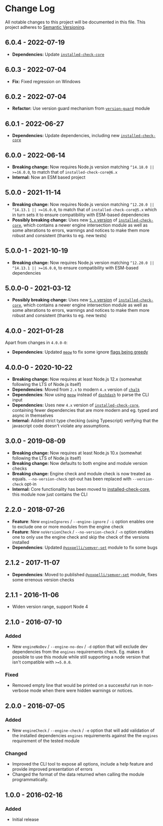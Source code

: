 # Change Log

All notable changes to this project will be documented in this file.
This project adheres to [Semantic Versioning](http://semver.org/).

## 6.0.4 - 2022-07-19

* **Dependencies:** Update [`installed-check-core`](https://github.com/voxpelli/node-installed-check-core)

## 6.0.3 - 2022-07-04

* **Fix:** Fixed regression on Windows

## 6.0.2 - 2022-07-04

* **Refactor:** Use version guard mechanism from [`version-guard`](https://github.com/voxpelli/version-guard) module

## 6.0.1 - 2022-06-27

* **Dependencies:** Update dependencies, including new [`installed-check-core`](https://github.com/voxpelli/node-installed-check-core)

## 6.0.0 - 2022-06-14

* **Breaking change:** Now requires Node.js version matching `^14.18.0 || >=16.0.0`, to match that of `installed-check-core@6.x`
* **Internal:** Now an ESM based project

## 5.0.0 - 2021-11-14

* **Breaking change:** Now requires Node.js version matching `^12.20.0 || ^14.13.1 || >=16.0.0`, to match that of `installed-check-core@5.x` which in turn sets it to ensure compatibility with ESM-based dependencies
* **Possibly breaking change:** Uses new [`5.x` version](https://github.com/voxpelli/node-installed-check-core/releases/tag/v5.0.0) of [`installed-check-core`](https://github.com/voxpelli/node-installed-check-core), which contains a newer engine intersection module as well as some alterations to errors, warnings and notices to make them more robust and consistent (thanks to eg. new tests)

## 5.0.0-1 - 2021-10-19

* **Breaking change:** Now requires Node.js version matching `^12.20.0 || ^14.13.1 || >=16.0.0`, to ensure compatibility with ESM-based dependencies

## 5.0.0-0 - 2021-03-12

* **Possibly breaking change:** Uses new [`5.x` version](https://github.com/voxpelli/node-installed-check-core/releases/tag/v5.0.0-0) of [`installed-check-core`](https://github.com/voxpelli/node-installed-check-core), which contains a newer engine intersection module as well as some alterations to errors, warnings and notices to make them more robust and consistent (thanks to eg. new tests)

## 4.0.0 - 2021-01-28

Apart from changes in `4.0.0-0`:

* **Dependencies**: Updated [`meow`](https://www.npmjs.com/package/meow) to fix some ignore [flags being greedy](https://github.com/sindresorhus/meow/pull/162)

## 4.0.0-0 - 2020-10-22

* **Breaking change:** Now requires at least Node.js 12.x (somewhat following the LTS of Node.js itself)
* **Dependencies**: Moved from `2.x` to modern `4.x` version of [`chalk`](https://www.npmjs.com/package/chalk)
* **Dependencies**: Now using [`meow`](https://www.npmjs.com/package/meow) instead of [`dashdash`](https://www.npmjs.com/package/dashdash) to parse the CLI input
* **Dependencies:** Uses new `4.x` version of [`installed-check-core`](https://github.com/voxpelli/node-installed-check-core), containing fewer dependencies that are more modern and eg. typed and async in themselves
* **Internal:**  Added strict type checking (using Typescript) verifying that the javascript code doesn't violate any assumptions.

## 3.0.0 - 2019-08-09

* **Breaking change:** Now requires at least Node.js 10.x (somewhat following the LTS of Node.js itself)
* **Breaking change:** Now defaults to both engine and module version checks
* **Breaking change:** Engine check and module check is now treated as equals. `--no-version-check` opt-out has been replaced with `--version-check` opt-in
* **Internal:** Core functionality has been moved to [installed-check-core](https://github.com/voxpelli/node-installed-check-core), this module now just contains the CLI

## 2.2.0 - 2018-07-26

* **Feature**: New `engineIgnores` / `--engine-ignore` / `-i` option enables one to exclude one or more modules from the engine check
* **Feature**: New `noVersionCheck` / `--no-version-check` / `-n` option enables one to only use the engine check and skip the check of the versions installed
* **Dependencies**: Updated [`@voxpelli/semver-set`](https://www.npmjs.com/package/@voxpelli/semver-set) module to fix some bugs

## 2.1.2 - 2017-11-07

* **Dependencies**: Moved to published [`@voxpelli/semver-set`](https://www.npmjs.com/package/@voxpelli/semver-set) module, fixes some errenous version checks

## 2.1.1 - 2016-11-06

* Widen version range, support Node 4

## 2.1.0 - 2016-07-10

### Added
- New `engineNoDev` / `--engine-no-dev` / `-d` option that will exclude dev dependencies from the `engines` requirements check. Eg. makes it possible to use this module while still supporting a node version that isn't compatible with `>=5.0.0`.

### Fixed
- Removed empty line that would be printed on a successful run in non-verbose mode when there were hidden warnings or notices.

## 2.0.0 - 2016-07-05

### Added
- New `engineCheck` / `--engine-check` / `-e` option that will add validation of the installed dependencies `engines` requirements against the the `engines` requirement of the tested module

### Changed
- Improved the CLI tool to expose all options, include a help feature and provide improved presentation of errors
- Changed the format of the data returned when calling the module programmatically.

## 1.0.0 - 2016-02-16

### Added
- Initial release
